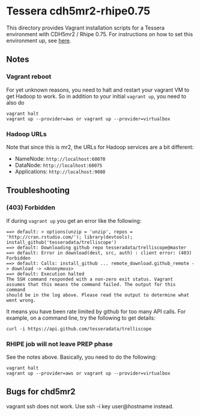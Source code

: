 

# Tessera cdh5mr2-rhipe0.75

This directory provides Vagrant installation scripts for a Tessera environment with CDH5mr2 / Rhipe 0.75.  For instructions on how to set this environment up, see [here](https://github.com/tesseradata/install-vagrant).

## Notes ##

### Vagrant reboot ###

For yet unknown reasons, you need to halt and restart your vagrant VM to get Hadoop to work.  So in addition to your initial `vagrant up`, you need to also do

```
vagrant halt
vagrant up --provider=aws or vagrant up --provider=virtualbox
```

### Hadoop URLs ###

Note that since this is mr2, the URLs for Hadoop services are a bit different:

* NameNode: `http://localhost:60070`
* DataNode: `http://localhost:60075`
* Applications: `http://localhost:9088`

## Troubleshooting ##

### (403) Forbidden ###

If during `vagrant up` you get an error like the following:

```
==> default: > options(unzip = 'unzip', repos = 'http://cran.rstudio.com/'); library(devtools); install_github('tesseradata/trelliscope')
==> default: Downloading github repo tesseradata/trelliscope@master
==> default: Error in download(dest, src, auth) : client error: (403) Forbidden
==> default: Calls: install_github ... remote_download.github_remote -> download -> <Anonymous>
==> default: Execution halted
The SSH command responded with a non-zero exit status. Vagrant
assumes that this means the command failed. The output for this command
should be in the log above. Please read the output to determine what
went wrong.
```

It means you have been rate limited by github for too many API calls.  For example, on a command line, try the following to get details:

```
curl -i https://api.github.com/tesseradata/trelliscope
```

### RHIPE job will not leave PREP phase ###

See the notes above.  Basically, you need to do the following:

```
vagrant halt
vagrant up --provider=aws or vagrant up --provider=virtualbox
```

## Bugs for chd5mr2 ##
vagrant ssh does not work. Use ssh -i key user@hostname instead. 

